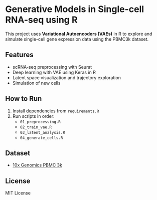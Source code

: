 # Generative Models in Single-cell RNA-seq using R

This project uses **Variational Autoencoders (VAEs)** in R to explore and simulate single-cell gene expression data using the PBMC3k dataset.

## Features
- scRNA-seq preprocessing with Seurat
- Deep learning with VAE using Keras in R
- Latent space visualization and trajectory exploration
- Simulation of new cells

## How to Run
1. Install dependencies from `requirements.R`
2. Run scripts in order:
   - `01_preprocessing.R`
   - `02_train_vae.R`
   - `03_latent_analysis.R`
   - `04_generate_cells.R`

## Dataset
- [10x Genomics PBMC 3k](https://support.10xgenomics.com/single-cell-gene-expression/datasets)

## License
MIT License
